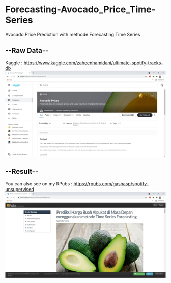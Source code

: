# Forecasting-Avocado_Price_Time-Series
Avocado Price Prediction with methode Forecasting Time Series

## --Raw Data--
Kaggle : https://www.kaggle.com/zaheenhamidani/ultimate-spotify-tracks-db
<img src="https://github.com/gashasp/Forecasting-Avocado_Price_Time-Series/blob/main/Capture.JPG">

## --Result--
You can also see on my RPubs : https://rpubs.com/gashasp/spotify-unsupervised
<img src="https://github.com/gashasp/Forecasting-Avocado_Price_Time-Series/blob/main/Capturee.JPG">
